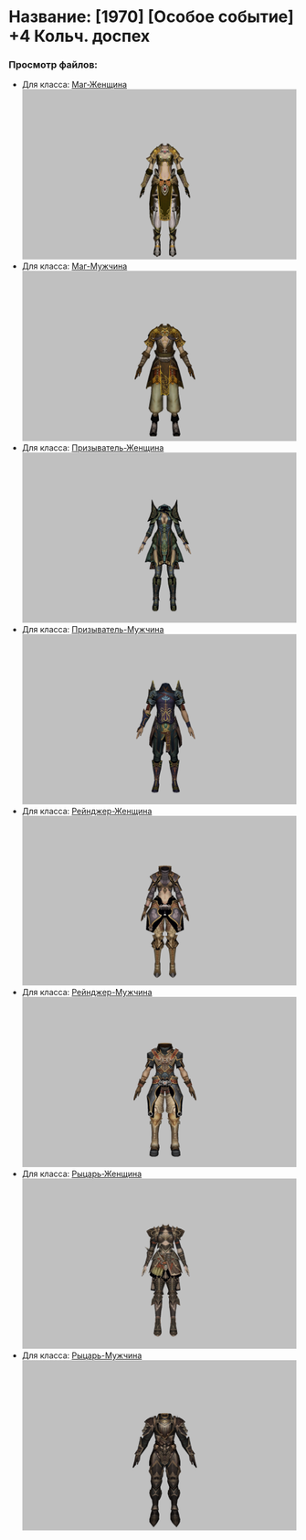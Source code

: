 # Название: [1970] [Особое событие] +4 Кольч. доспех

### Просмотр файлов:
- Для класса: [Маг-Женщина](Маг-Женщина)
![p050003.png](Маг-Женщина/p050003.png)
- Для класса: [Маг-Мужчина](Маг-Мужчина)
![p040003.png](Маг-Мужчина/p040003.png)
- Для класса: [Призыватель-Женщина](Призыватель-Женщина)
![p090005.png](Призыватель-Женщина/p090005.png)
- Для класса: [Призыватель-Мужчина](Призыватель-Мужчина)
![p080005.png](Призыватель-Мужчина/p080005.png)
- Для класса: [Рейнджер-Женщина](Рейнджер-Женщина)
![p030002.png](Рейнджер-Женщина/p030002.png)
- Для класса: [Рейнджер-Мужчина](Рейнджер-Мужчина)
![p020002.png](Рейнджер-Мужчина/p020002.png)
- Для класса: [Рыцарь-Женщина](Рыцарь-Женщина)
![p010006.png](Рыцарь-Женщина/p010006.png)
- Для класса: [Рыцарь-Мужчина](Рыцарь-Мужчина)
![p000006.png](Рыцарь-Мужчина/p000006.png)
